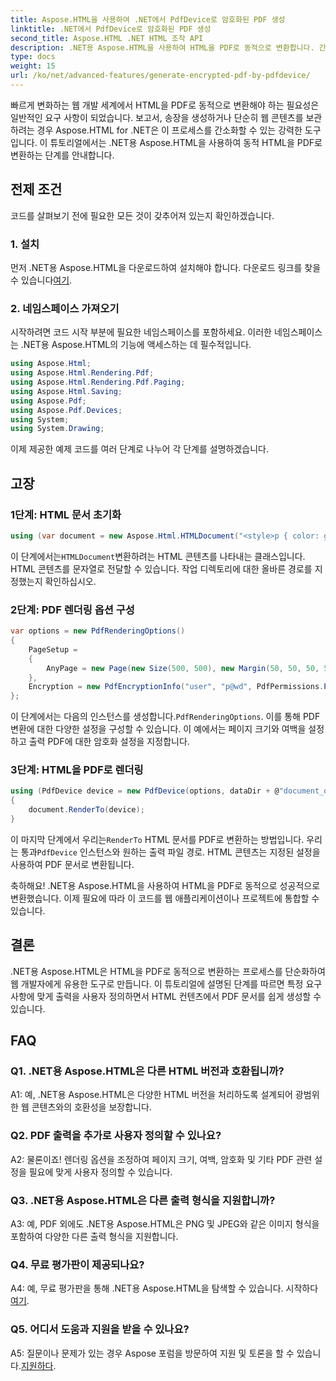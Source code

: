 ```yaml
---
title: Aspose.HTML을 사용하여 .NET에서 PdfDevice로 암호화된 PDF 생성
linktitle: .NET에서 PdfDevice로 암호화된 PDF 생성
second_title: Aspose.HTML .NET HTML 조작 API
description: .NET용 Aspose.HTML을 사용하여 HTML을 PDF로 동적으로 변환합니다. 간편한 통합, 사용자 정의 가능한 옵션, 강력한 성능.
type: docs
weight: 15
url: /ko/net/advanced-features/generate-encrypted-pdf-by-pdfdevice/
---
```


빠르게 변화하는 웹 개발 세계에서 HTML을 PDF로 동적으로 변환해야 하는 필요성은 일반적인 요구 사항이 되었습니다. 보고서, 송장을 생성하거나 단순히 웹 콘텐츠를 보관하려는 경우 Aspose.HTML for .NET은 이 프로세스를 간소화할 수 있는 강력한 도구입니다. 이 튜토리얼에서는 .NET용 Aspose.HTML을 사용하여 동적 HTML을 PDF로 변환하는 단계를 안내합니다.

## 전제 조건

코드를 살펴보기 전에 필요한 모든 것이 갖추어져 있는지 확인하겠습니다.

### 1. 설치

 먼저 .NET용 Aspose.HTML을 다운로드하여 설치해야 합니다. 다운로드 링크를 찾을 수 있습니다[여기](https://releases.aspose.com/html/net/).

### 2. 네임스페이스 가져오기

시작하려면 코드 시작 부분에 필요한 네임스페이스를 포함하세요. 이러한 네임스페이스는 .NET용 Aspose.HTML의 기능에 액세스하는 데 필수적입니다.

```csharp
using Aspose.Html;
using Aspose.Html.Rendering.Pdf;
using Aspose.Html.Rendering.Pdf.Paging;
using Aspose.Html.Saving;
using Aspose.Pdf;
using Aspose.Pdf.Devices;
using System;
using System.Drawing;
```

이제 제공한 예제 코드를 여러 단계로 나누어 각 단계를 설명하겠습니다.

## 고장

### 1단계: HTML 문서 초기화

```csharp
using (var document = new Aspose.Html.HTMLDocument("<style>p { color: green; }</style><p>my first paragraph</p>", @"c:\work\"))
```

 이 단계에서는`HTMLDocument`변환하려는 HTML 콘텐츠를 나타내는 클래스입니다. HTML 콘텐츠를 문자열로 전달할 수 있습니다. 작업 디렉토리에 대한 올바른 경로를 지정했는지 확인하십시오.

### 2단계: PDF 렌더링 옵션 구성

```csharp
var options = new PdfRenderingOptions()
{
    PageSetup =
    {
        AnyPage = new Page(new Size(500, 500), new Margin(50, 50, 50, 50))
    },
    Encryption = new PdfEncryptionInfo("user", "p@wd", PdfPermissions.PrintDocument, PdfEncryptionAlgorithm.RC4_128)
};
```

 이 단계에서는 다음의 인스턴스를 생성합니다.`PdfRenderingOptions`. 이를 통해 PDF 변환에 대한 다양한 설정을 구성할 수 있습니다. 이 예에서는 페이지 크기와 여백을 설정하고 출력 PDF에 대한 암호화 설정을 지정합니다.

### 3단계: HTML을 PDF로 렌더링

```csharp
using (PdfDevice device = new PdfDevice(options, dataDir + @"document_out.pdf"))
{
    document.RenderTo(device);
}
```

 이 마지막 단계에서 우리는`RenderTo` HTML 문서를 PDF로 변환하는 방법입니다. 우리는 통과`PdfDevice` 인스턴스와 원하는 출력 파일 경로. HTML 콘텐츠는 지정된 설정을 사용하여 PDF 문서로 변환됩니다.

축하해요! .NET용 Aspose.HTML을 사용하여 HTML을 PDF로 동적으로 성공적으로 변환했습니다. 이제 필요에 따라 이 코드를 웹 애플리케이션이나 프로젝트에 통합할 수 있습니다.

## 결론

.NET용 Aspose.HTML은 HTML을 PDF로 동적으로 변환하는 프로세스를 단순화하여 웹 개발자에게 유용한 도구로 만듭니다. 이 튜토리얼에 설명된 단계를 따르면 특정 요구 사항에 맞게 출력을 사용자 정의하면서 HTML 컨텐츠에서 PDF 문서를 쉽게 생성할 수 있습니다.

## FAQ

### Q1. .NET용 Aspose.HTML은 다른 HTML 버전과 호환됩니까?

A1: 예, .NET용 Aspose.HTML은 다양한 HTML 버전을 처리하도록 설계되어 광범위한 웹 콘텐츠와의 호환성을 보장합니다.

### Q2. PDF 출력을 추가로 사용자 정의할 수 있나요?

A2: 물론이죠! 렌더링 옵션을 조정하여 페이지 크기, 여백, 암호화 및 기타 PDF 관련 설정을 필요에 맞게 사용자 정의할 수 있습니다.

### Q3. .NET용 Aspose.HTML은 다른 출력 형식을 지원합니까?

A3: 예, PDF 외에도 .NET용 Aspose.HTML은 PNG 및 JPEG와 같은 이미지 형식을 포함하여 다양한 다른 출력 형식을 지원합니다.

### Q4. 무료 평가판이 제공되나요?

A4: 예, 무료 평가판을 통해 .NET용 Aspose.HTML을 탐색할 수 있습니다. 시작하다[여기](https://releases.aspose.com/).

### Q5. 어디서 도움과 지원을 받을 수 있나요?

 A5: 질문이나 문제가 있는 경우 Aspose 포럼을 방문하여 지원 및 토론을 할 수 있습니다.[지원하다](https://forum.aspose.com/).